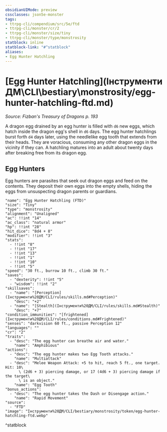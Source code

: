 ```yaml
---
obsidianUIMode: preview
cssclasses: json5e-monster
tags:
- ttrpg-cli/compendium/src/5e/ftd
- ttrpg-cli/monster/cr/2
- ttrpg-cli/monster/size/tiny
- ttrpg-cli/monster/type/monstrosity
statblock: inline
statblock-link: "#^statblock"
aliases:
- Egg Hunter Hatchling
---
```

# [Egg Hunter Hatchling](Інструменти ДМ\CLI\bestiary\monstrosity/egg-hunter-hatchling-ftd.md)
*Source: Fizban's Treasury of Dragons p. 193*  

A dragon egg drained by an egg hunter is filled with `d6` new eggs, which hatch inside the dragon egg's shell in `d6` days. The egg hunter hatchlings burst forth `d4` days later, using the needlelike egg tooth that extends from their heads. They are voracious, consuming any other dragon eggs in the vicinity if they can. A hatchling matures into an adult about twenty days after breaking free from its dragon egg.

## Egg Hunters

Egg hunters are parasites that seek out dragon eggs and feed on the contents. They deposit their own eggs into the empty shells, hiding the eggs from unsuspecting dragon parents or guardians.

```statblock
"name": "Egg Hunter Hatchling (FTD)"
"size": "Tiny"
"type": "monstrosity"
"alignment": "Unaligned"
"ac": !!int "14"
"ac_class": "natural armor"
"hp": !!int "28"
"hit_dice": "8d4 + 8"
"modifier": !!int "3"
"stats":
  - !!int "8"
  - !!int "17"
  - !!int "13"
  - !!int "1"
  - !!int "10"
  - !!int "5"
"speed": "30 ft., burrow 10 ft., climb 30 ft."
"saves":
  - "dexterity": !!int "5"
  - "wisdom": !!int "2"
"skillsaves":
  - "name": "[Perception](Інструменти%20ДМ/CLI/rules/skills.md#Perception)"
    "desc": "+2"
  - "name": "[Stealth](Інструменти%20ДМ/CLI/rules/skills.md#Stealth)"
    "desc": "+7"
"condition_immunities": "[frightened](Інструменти%20ДМ/CLI/rules/conditions.md#Frightened)"
"senses": "darkvision 60 ft., passive Perception 12"
"languages": ""
"cr": "2"
"traits":
  - "desc": "The egg hunter can breathe air and water."
    "name": "Amphibious"
"actions":
  - "desc": "The egg hunter makes two Egg Tooth attacks."
    "name": "Multiattack"
  - "desc": "Melee Weapon Attack: +5 to hit, reach 5 ft., one target. Hit: 10\
      \ (2d6 + 3) piercing damage, or 17 (4d6 + 3) piercing damage if the target\
      \ is an object."
    "name": "Egg Tooth"
"bonus_actions":
  - "desc": "The egg hunter takes the Dash or Disengage action."
    "name": "Rapid Movement"
"source":
  - "FTD"
"image": "Інструменти%20ДМ/CLI/bestiary/monstrosity/token/egg-hunter-hatchling-ftd.webp"
```
^statblock